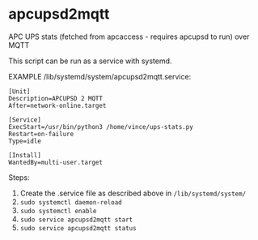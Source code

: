 # apcupsd2mqtt
APC UPS stats (fetched from apcaccess - requires apcupsd to run) over MQTT

This script can be run as a service with systemd.

EXAMPLE /lib/systemd/system/apcupsd2mqtt.service:

    [Unit]
    Description=APCUPSD 2 MQTT
    After=network-online.target

    [Service]
    ExecStart=/usr/bin/python3 /home/vince/ups-stats.py
    Restart=on-failure
    Type=idle

    [Install]
    WantedBy=multi-user.target


Steps:

  1. Create the .service file as described above in `/lib/systemd/system/`
  2. `sudo systemctl daemon-reload`
  3. `sudo systemctl enable`
  4. `sudo service apcupsd2mqtt start`
  5. `sudo service apcupsd2mqtt status`
